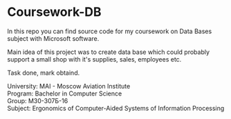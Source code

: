# Coursework-DB

In this repo you can find source code for my coursework on Data Bases subject with Microsoft software.

Main idea of this project was to create data base which could probably support a small shop with it's supplies, sales, employees etc. 

Task done, mark obtaind.

University: MAI - Moscow Aviation Institute </br>
Program: Bachelor in Computer Science </br>
Group: M30-307Б-16 </br>
Subject: Ergonomics of Computer-Aided Systems of Information Processing </br>
